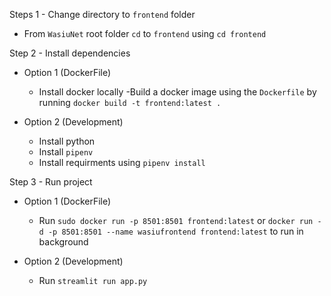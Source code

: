 Steps 1 - Change directory to `frontend` folder
    
- From `WasiuNet` root folder `cd` to `frontend` using `cd frontend`

Step 2 - Install dependencies

- Option 1 (DockerFile)

    - Install docker locally
    -Build a docker image using the `Dockerfile` by running `docker build -t frontend:latest .`

- Option 2 (Development)

    - Install python
    - Install `pipenv`
    - Install requirments using `pipenv install`

Step 3 - Run project

- Option 1 (DockerFile)

    - Run `sudo docker run -p 8501:8501 frontend:latest` or `docker run -d -p 8501:8501 --name wasiufrontend frontend:latest` to run in background

- Option 2 (Development)

    - Run `streamlit run app.py`